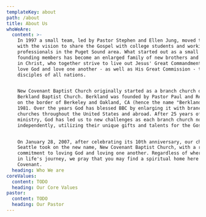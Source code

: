 ```yaml
---
templateKey: about
path: /about
title: About Us
whoWeAre:
  content: >-
    In 1997 a small team, led by Pastor Stephen and Ellen Jung, moved to Seattle
    with the vision to share the Gospel with college students and working
    professionals in the Puget Sound area. What started out as a small group of
    founding members has become an enlarged family of new brothers and sisters
    in Christ, who together strive to live out Jesus' Great Commandment - to
    love God and love one another - as well as His Great Commission - to make
    disciples of all nations.


    New Covenant Baptist Church originally started as a branch church of
    Berkland Baptist Church. Berkland was founded by Pastor Paul and Rebekah Kim
    on the border of Berkeley and Oakland, CA (hence the name "Berkland") in
    1981. Over the years God has blessed BBC by enlarging it with branch
    churches throughout the United States and abroad. After 25 years of
    ministry, God has led us to new challenges as each branch church now serves
    independently, utilizing their unique gifts and talents for the Gospel.


    On January 28, 2007, after celebrating its 10th anniversary, our church in
    Seattle took on the new name, New Covenant Baptist Church, with a renewed
    commitment to loving God and loving one another. Regardless of where you are
    in life's journey, we pray that you may find a spiritual home here at New
    Covenant.
  heading: Who We are
coreValues:
  content: TODO
  heading: Our Core Values
pastor:
  content: TODO
  heading: Our Pastor
---
```


